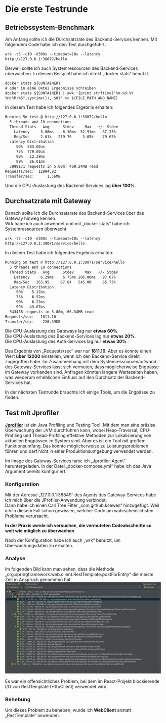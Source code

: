 # Die erste Testrunde

## Betriebssystem-Benchmark

Am Anfang sollte ich die Durchsatzrate des Backend-Services kennen.
Mit folgendem Code habe ich den Test durchgeführt.

```shell
wrk -t5 -c10 -d300s --timeout=10s --latency http://127.0.0.1:38072/hello
```

Derweil sollte ich auch Systemressourcen des Backend-Services überwachen. In diesem Beispiel habe ich direkt „docker
stats“ benutzt.

```shell
docker stats ${CONTAINER}
# oder in eine Datei Ergebnisse schreiben
docker stats ${CONTAINER} | awk '{print strftime("%m-%d-%Y %H:%M:%S",systime()), $0}' >> ${FILE_PATH_AND_NAME}
```

In diesem Test habe ich folgendes Ergebnis erhalten:

```shell
Running 5m test @ http://127.0.0.1:38072/hello
  5 threads and 10 connections
  Thread Stats   Avg      Stdev     Max   +/- Stdev
    Latency     3.08ms    6.10ms  52.91ms   87.33%
    Req/Sec     2.61k   219.70     3.65k    79.65%
  Latency Distribution
     50%  583.00us
     75%  779.00us
     90%   12.39ms
     99%   26.01ms
  3899171 requests in 5.00m, 469.24MB read
Requests/sec:  12994.82
Transfer/sec:      1.56MB
```

Und die CPU-Auslastung des Backend-Services lag **über 100%**.

## Durchsatzrate mit Gateway

Danach sollte ich die Durchsatzrate des Backend-Services über das Gateway hinweg kennen.  
Wrk habe ich auch anwendet und mit „docker stats“ habe ich Systemressourcen überwacht.

```shell
wrk -t5 -c10 -d300s --timeout=10s --latency http://127.0.0.1:38071/service/hello
```

In diesem Test habe ich folgendes Ergebnis erhalten:

```shell
Running 5m test @ http://127.0.0.1:38071/service/hello
  5 threads and 10 connections
  Thread Stats   Avg      Stdev     Max   +/- Stdev
    Latency     6.29ms    6.75ms 206.86ms   97.07%
    Req/Sec   363.95     67.84   545.00     85.73%
  Latency Distribution
     50%    5.17ms
     75%    6.52ms
     90%    8.22ms
     99%   43.07ms
  543438 requests in 5.00m, 66.34MB read
Requests/sec:   1811.16
Transfer/sec:    226.39KB
```

Die CPU-Auslastung des Gateways lag nur **etwas 60%**.  
Die CPU-Auslastung des Backend-Services lag nur **etwas 20%**.  
Die CPU-Auslastung des Auth-Services lag nur **etwas 30%**.

Das Ergebnis von „Requests/sec“ war nur **1811.16**. Aber es konnte einen Wert **über 12000** einstellen, wenn ich den
Backend-Service direkt zugegriffen habe. Im Zusammenhang mit dem Systemressourcenaufwand des Gateway-Services lässt sich
vermuten, dass möglicherweise Engpässe im Gateway vorhanden sind. Anfragen könnten längere Wartezeiten haben, was
wiederum erheblichen Einfluss auf den Durchsatz der Backend-Services hat.

In der nächsten Testrunde brauchte ich einige Tools, um die Engpässe zu finden.

## Test mit Jprofiler

[**Jprofiler**](https://www.ej-technologies.com/products/jprofiler/overview.html) ist ein Java Profiling und Testing
Tool. Mit dem man eine präzise Überwachung der JVM durchführen kann, wobei Heap-Traversal, CPU-Profiling und
Thread-Profiling effektive Methoden zur Lokalisierung von aktuellen Engpässen im System sind. Aber es ist ein Tool mit
großem Funktionsumfang. Das könnte möglicherweise zu Leistungsproblemen führen und darf nicht in einer
Produktionsumgebung verwendet werden.

Im Image des Gateway-Services habe ich „Jprofiler-Agent“ heruntergeladen. In der Datei „docker-compose.yml“ habe ich das
Java Argument bereits konfiguriert.

### Konfiguration

Mit der Adresse „127.0.0.1:38849“ des Agents des Gateway-Services habe ich mich über die JProfiler-Anwendung
verbindet.  
Dann habe ich einen Call Tree Filter „com.github.ksewen“ hinzugefügt. Weil ich in diesem Fall schon gewissen, welcher
Code am wahrscheinlichsten Probleme verursacht.

**In der Praxis werde ich versuchen, die vermuteten Codeabschnitte so weit wie möglich zu überwachen.**

Nach der Konfiguration habe ich auch „wrk“ benutzt, um Überwachungsdaten zu erhalten.

### Analyse

Im folgenden Bild kann man sehen, dass die Methode „org.springframework.web.client.RestTemplate.postForEntity“ die
meiste Zeit in Anspruch genommen hat.  
![cpu-views-call-tree](https://raw.githubusercontent.com/ksewen/Bilder/main/202308161502917.png
"CPU Views - Call Tree")

Es war ein offensichtliches Problem, bei dem im React-Projekt blockierende I/O von RestTemplate (HttpClient) verwendet
wird.

### Behebung

Um dieses Problem zu beheben, wurde ich **WebClient** anstatt „RestTemplate“ anwenden.
